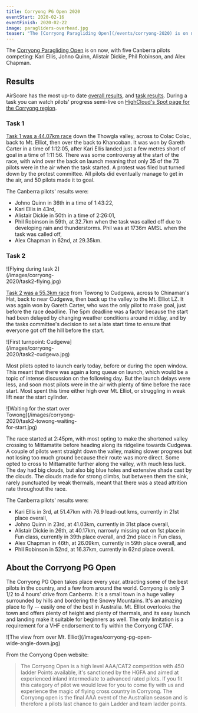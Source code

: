 ```yaml
---
title: Corryong PG Open 2020
eventStart: 2020-02-16
eventFinish: 2020-02-22
image: paragliders-overhead.jpg
teaser: "The [Corryong Paragliding Open](/events/corryong-2020) is on now, with five Canberra pilots competing: Kari Ellis, Johno Quinn, Alistair Dickie, Phil Robinson, and Alex Chapman."
---
```

The [Corryong Paragliding Open](https://airtribune.com/flow-corryong-pg-open-2020/info) is on now, with five Canberra pilots competing: Kari Ellis, Johno Quinn, Alistair Dickie, Phil Robinson, and Alex Chapman.

## Results

AirScore has the most up-to date [overall results](http://xc.highcloud.net/comp_overall.html?comPk=287), and [task results](http://xc.highcloud.net/task_overview.html?comPk=287).
During a task you can watch pilots' progress semi-live on [HighCloud's Spot page for the Corryong region](http://highcloud.net/spot/region.html?lat=-36.2&lon=147.8&zoom=11).

### Task 1

[Task 1 was a 44.07km race](http://xc.highcloud.net/task_result.html?comPk=287&tasPk=1260) down the Thowgla valley, across to Colac Colac, back to Mt. Elliot, then over the back to Khancoban.
It was won by Gareth Carter in a time of 1:12:05, after Kari Ellis landed just a few metres short of goal in a time of 1:11:56.
There was some controversy at the start of the race, with wind over the back on launch meaning that only 35 of the 73 pilots were in the air when the task started.
A protest was filed but turned down by the protest committee.
All pilots did eventually manage to get in the air, and 50 pilots made it to goal.

The Canberra pilots' results were:

- Johno Quinn in 36th in a time of 1:43:22,
- Kari Ellis in 43rd,
- Alistair Dickie in 50th in a time of 2:26:01,
- Phil Robinson in 59th, at 32.7km when the task was called off due to developing rain and thunderstorms. Phil was at 1736m AMSL when the task was called off,
- Alex Chapman in 62nd, at 29.35km.

### Task 2

<div class="inline-img right" style="max-width: 40%" data-fancybox="gallery" href="/images/corryong-2020/task2-flying.jpg">
![Flying during task 2](/images/corryong-2020/task2-flying.jpg)
</div>

[Task 2 was a 55.3km race](http://xc.highcloud.net/task_result.html?comPk=287&tasPk=1264) from Towong to Cudgewa, across to Chinaman's Hat, back to near Cudgewa, then back up the valley to the Mt. Elliot LZ.
It was again won by Gareth Carter, who was the only pilot to make goal, just before the race deadline.
The 5pm deadline was a factor because the start had been delayed by changing weather conditions around midday, and by the tasks committee's decision to set a late start time to ensure that everyone got off the hill before the start.

<div class="inline-img right" style="max-width: 40%" data-fancybox="gallery" href="/images/corryong-2020/task2-cudgewa.jpg">
![First turnpoint: Cudgewa](/images/corryong-2020/task2-cudgewa.jpg)
</div>

Most pilots opted to launch early today, before or during the open window.
This meant that there was again a long queue on launch, which would be a topic of intense discussion on the following day.
But the launch delays were less, and soon most pilots were in the air with plenty of time before the race start.
Most spent this time either high over Mt. Elliot, or struggling in weak lift near the start cylinder.

<div class="inline-img right" style="max-width: 40%" data-fancybox="gallery" href="/images/corryong-2020/task2-towong-waiting-for-start.jpg">
![Waiting for the start over Towong](/images/corryong-2020/task2-towong-waiting-for-start.jpg)
</div>

The race started at 2:45pm, with most opting to make the shortened valley crossing to Mittamatite before heading along its ridgeline towards Cudgewa.
A couple of pilots went straight down the valley, making slower progress but not losing too much ground because their route was more direct.
Some opted to cross to Mittamatite further along the valley, with much less luck.
The day had big clouds, but also big blue holes and extensive shade cast by the clouds.
The clouds made for strong climbs, but between them the sink, rarely punctuated by weak thermals, meant that there was a stead attrition rate throughout the race.

The Canberra pilots' results were:

- Kari Ellis in 3rd, at 51.47km with 76.9 lead-out kms, currently in 21st place overall,
- Johno Quinn in 23rd, at 41.03km, currently in 31st place overall,
- Alistair Dickie in 26th, at 40.17km, narrowly missing out on 1st place in Fun class, currently in 39th place overall, and 2nd place in Fun class,
- Alex Chapman in 46th, at 26.09km, currently in 59th place overall, and
- Phil Robinson in 52nd, at 16.37km, currently in 62nd place overall. 

## About the Corryong PG Open

The Corryong PG Open takes place every year, attracting some of the best pilots in the country, and a few from around the world.
Corryong is only 3 1/2 to 4 hours' drive from Canberra.
It is a small town in a huge valley surrounded by hills and bordering the Snowy Mountains.
It's an amazing place to fly -- easily one of the best in Australia.
Mt. Elliot overlooks the town and offers plenty of height and plenty of thermals, and its easy launch and landing make it suitable for beginners as well.
The only limitation is a requirement for a VHF endorsement to fly within the Corryong CTAF.

<div class="inline-img" style="max-width: 80%" data-fancybox="gallery" href="/images/corryong-pg-open-wide-angle-down.jpg">
![The view from over Mt. Elliot](/images/corryong-pg-open-wide-angle-down.jpg)
</div>

From the Corryong Open website:

> The Corryong Open is a high level AAA/CAT2 competition with 450 ladder Points available, it's sanctioned by the HGFA and aimed at experienced inland intermediate to advanced rated pilots.
> If you fit this category of pilot we would love for you to come fly with us and experience the magic of flying cross country in Corryong.
> The Corryong open is the final AAA event of the Australian season and is therefore a pilots last chance to gain Ladder and team ladder points.
